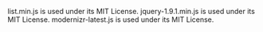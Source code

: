 list.min.js is used under its MIT License.
jquery-1.9.1.min.js is used under its MIT License.
modernizr-latest.js is used under its MIT License.
